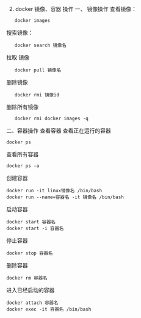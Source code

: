 2. docker 镜像、容器 操作
   一、 镜像操作
   查看镜像：
```shell
   docker images
```
   搜索镜像：
```shell
   docker search 镜像名
```
   拉取 镜像
```shell
   docker pull 镜像名
```
   删除镜像
```shell
   docker rmi 镜像id
```
   删除所有镜像
```shell
   docker rmi docker images -q
```

二、容器操作
查看容器
查看正在运行的容器
```shell
docker ps
```
查看所有容器
```shell
docker ps -a
```
创建容器
```shell
docker run -it linux镜像名 /bin/bash
docker run --name=容器名 -it 镜像名 /bin/bash
```
启动容器
```shell
docker start 容器名
docker start -i 容器名
```
停止容器
```shell
docker stop 容器名
```
删除容器
```shell
docker rm 容器名
```
进入已经启动的容器
```shell
docker attach 容器名
docker exec -it 容器名 /bin/bash
```

